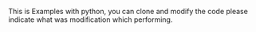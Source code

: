 This is Examples with python, you can clone and modify the code please indicate what was modification which performing.
